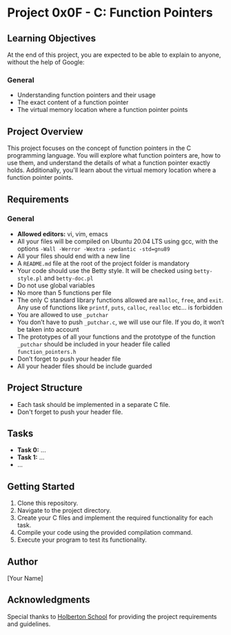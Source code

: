 # Project 0x0F - C: Function Pointers

## Learning Objectives
At the end of this project, you are expected to be able to explain to anyone, without the help of Google:

### General
- Understanding function pointers and their usage
- The exact content of a function pointer
- The virtual memory location where a function pointer points

## Project Overview
This project focuses on the concept of function pointers in the C programming language. You will explore what function pointers are, how to use them, and understand the details of what a function pointer exactly holds. Additionally, you'll learn about the virtual memory location where a function pointer points.

## Requirements
### General
- **Allowed editors:** vi, vim, emacs
- All your files will be compiled on Ubuntu 20.04 LTS using gcc, with the options `-Wall -Werror -Wextra -pedantic -std=gnu89`
- All your files should end with a new line
- A `README.md` file at the root of the project folder is mandatory
- Your code should use the Betty style. It will be checked using `betty-style.pl` and `betty-doc.pl`
- Do not use global variables
- No more than 5 functions per file
- The only C standard library functions allowed are `malloc`, `free`, and `exit`. Any use of functions like `printf`, `puts`, `calloc`, `realloc` etc… is forbidden
- You are allowed to use `_putchar`
- You don’t have to push `_putchar.c`, we will use our file. If you do, it won’t be taken into account
- The prototypes of all your functions and the prototype of the function `_putchar` should be included in your header file called `function_pointers.h`
- Don’t forget to push your header file
- All your header files should be include guarded

## Project Structure
- Each task should be implemented in a separate C file.
- Don't forget to push your header file.

## Tasks
- **Task 0:** ...
- **Task 1:** ...
- ...

## Getting Started
1. Clone this repository.
2. Navigate to the project directory.
3. Create your C files and implement the required functionality for each task.
4. Compile your code using the provided compilation command.
5. Execute your program to test its functionality.

## Author
[Your Name]

## Acknowledgments
Special thanks to [Holberton School](https://www.holbertonschool.com/) for providing the project requirements and guidelines.
